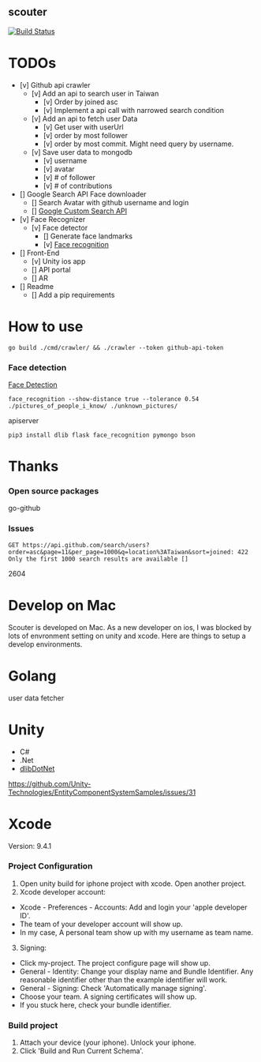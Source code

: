 scouter
---

[![Build Status](https://travis-ci.org/chechiachang/scouter.svg?branch=master)](https://travis-ci.org/chechiachang/scouter)

# TODOs

- [v] Github api crawler
  - [v] Add an api to search user in Taiwan 
    - [v] Order by joined asc
    - [v] Implement a api call with narrowed search condition
  - [v] Add an api to fetch user Data
    - [v] Get user with userUrl
    - [v] order by most follower
    - [v] order by most commit. Might need query by username.
  - [v] Save user data to mongodb
    - [v] username
    - [v] avatar
    - [v] # of follower
    - [v] # of contributions
- [] Google Search API Face downloader
  - [] Search Avatar with github username and login
  - [] [Google Custom Search API](https://developers.google.com/custom-search/docs/tutorial/introduction)
- [v] Face Recognizer
  - [v] Face detector
    - [] Generate face landmarks
    - [v] [Face recognition](https://github.com/ageitgey/face_recognition)
- [] Front-End
  - [v] Unity ios app
  - [] API portal
  - [] AR
- [] Readme
  - [] Add a pip requirements

# How to use

```
go build ./cmd/crawler/ && ./crawler --token github-api-token
```

### Face detection

[Face Detection](https://github.com/ageitgey/face_recognition)

```
face_recognition --show-distance true --tolerance 0.54 ./pictures_of_people_i_know/ ./unknown_pictures/
```

apiserver
```
pip3 install dlib flask face_recognition pymongo bson
```

# Thanks

### Open source packages
go-github

### Issues

```
GET https://api.github.com/search/users?order=asc&page=11&per_page=1000&q=location%3ATaiwan&sort=joined: 422 Only the first 1000 search results are available []
```

2604

# Develop on Mac

Scouter is developed on Mac. As a new developer on ios, I was blocked by lots of envronment setting on unity and xcode.
Here are things to setup a develop environments.

# Golang

user data fetcher

# Unity

- C# 
- .Net
- [dlibDotNet](https://github.com/takuya-takeuchi/DlibDotNet)

https://github.com/Unity-Technologies/EntityComponentSystemSamples/issues/31

# Xcode

Version: 9.4.1

### Project Configuration

1. Open unity build for iphone project with xcode. Open another project.
2. Xcode developer account:
  - Xcode - Preferences - Accounts: Add and login your 'apple developer ID'. 
  - The team of your developer account will show up. 
  - In my case, A personal team show up with my username as team name.
3. Signing:
  - Click my-project. The project configure page will show up.
  - General - Identity: Change your display name and Bundle Identifier. Any reasonable identifier other than the example identifier will work.
  - General - Signing: Check 'Automatically manage signing'.
  - Choose your team. A signing certificates will show up.
  - If you stuck here, check your bundle identifier.

### Build project

1. Attach your device (your iphone). Unlock your iphone.
2. Click 'Build and Run Current Schema'.

